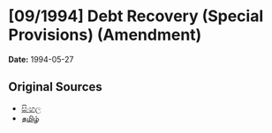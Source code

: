 # [09/1994] Debt Recovery (Special Provisions) (Amendment)

**Date:** 1994-05-27

## Original Sources

- [සිංහල](https://documents.gov.lk/view/acts/1994/5/09-1994_S.pdf)
- [தமிழ்](https://documents.gov.lk/view/acts/1994/5/09-1994_T.pdf)

